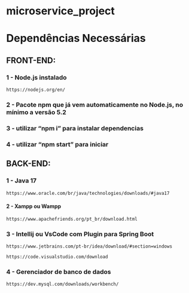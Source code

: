 # microservice_project

<h1><b>Dependências Necessárias</b></h1>

<h2><b>FRONT-END:</b></h2>

<h3>1 - Node.js instalado</h3>

    https://nodejs.org/en/
    
<h3>2 -  Pacote npm que já vem automaticamente no Node.js, no mínimo a versão 5.2</h3>
    
<h3>3 - utilizar “npm i” para instalar dependencias </h3>

<h3>4 - utilizar “npm start” para iniciar</h3>

<h2><b>BACK-END:</b></h2>

<h3>1 - Java 17</h3>

    https://www.oracle.com/br/java/technologies/downloads/#java17

<h4>2 -  Xampp ou Wampp</h4>
  
    https://www.apachefriends.org/pt_br/download.html

<h3>3 - Intellij ou VsCode com Plugin para Spring Boot</h3>

    https://www.jetbrains.com/pt-br/idea/download/#section=windows
    
    https://code.visualstudio.com/download
    
<h3>4 - Gerenciador de banco de dados</h3>
    
    https://dev.mysql.com/downloads/workbench/
